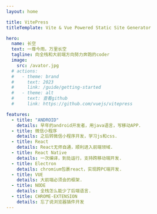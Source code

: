 ```yaml
---
layout: home

title: VitePress
titleTemplate: Vite & Vue Powered Static Site Generator

hero:
  name: 长空
  text: 一尊今雨，万里长空
  tagline: 向全栈和大前端方向努力奔跑的coder
  image: 
    src: /avator.jpg
  # actions:
  #   - theme: brand
  #     text: 2023
  #     link: /guide/getting-started
  #   - theme: alt
  #     text: 查看github
  #     link: https://github.com/vuejs/vitepress

features:
  - title: "ANDROID"
    details: 早年的android开发者，用java语言，写移动APP.
  - title: 微信小程序
    details: 之后转微信小程序开发，学习js和css.
  - title: React
    details: React无师自通，顺利进入前端领域.
  - title: React Native
    details: 一次编译，到处运行，支持跨移动端开发.
  - title: Electron
    details: chromium包裹react，实现跨PC端开发.
  - title: VUE
    details: 大前端必须会的框架.
  - title: NODE
    details: 全栈怎么能少了后端语言.
  - title: CHROME-EXTENSION
    details: 忘了说浏览器插件开发
---
```

